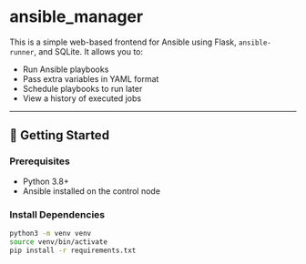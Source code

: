 # ansible_manager
This is a simple web-based frontend for Ansible using Flask, `ansible-runner`, and SQLite. It allows you to:

- Run Ansible playbooks
- Pass extra variables in YAML format
- Schedule playbooks to run later
- View a history of executed jobs

---

## 🚀 Getting Started

### Prerequisites

- Python 3.8+
- Ansible installed on the control node

### Install Dependencies

```bash
python3 -m venv venv
source venv/bin/activate
pip install -r requirements.txt

